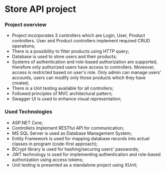 # Store API project
### Project overview
* Project incorporates 3 controllers which are Login, User, Product controllers. User and Product controllers implement required CRUD operaitons;
* There is a possibility to filter products using HTTP query;
* Database is used to store users and their products;
* Systems of authentication and role-based authorization are supported, therefore only authorized users have access to controllers. Moreover, access is restricted based on user's role. Only admin can manage users' accounts, users can modify only those products which they have created;
* There is a Unit testing available for all controllers;
* Followed principles of MVC architectural pattern;
* Swagger UI is used to enhance visual representation;

### Used Technologies
* ASP.NET Core;
* Controllers implement RESTful API for communication;
* MS SQL Server is used as Database Management System;
* Entity Framework is used for mapping database records into actual classes in program (code-first approach);
* BCrypt library is used for hashing/securing users' passwords;
* JWT technology is used for implementing authentication and role-based authorization using access tokens;
* Unit testing is presented as a standalone project using XUnit;

